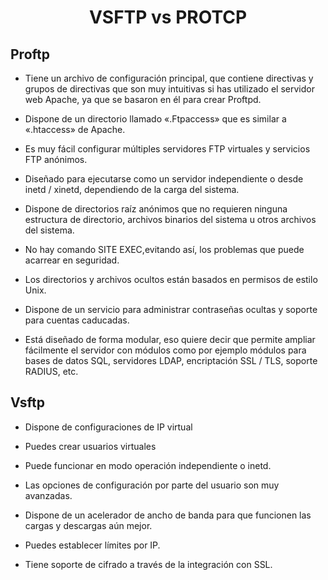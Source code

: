 <h1><p align=center>VSFTP vs PROTCP</p></h1>
<h2>Proftp</h2>

* Tiene un archivo de configuración principal, que contiene directivas y grupos de directivas que son muy intuitivas si has utilizado el servidor web Apache, ya que se basaron en él para crear Proftpd.

* Dispone de un directorio llamado «.Ftpaccess» que es similar a «.htaccess» de Apache.

* Es muy fácil configurar múltiples servidores FTP virtuales y servicios FTP anónimos.

* Diseñado para ejecutarse como un servidor independiente o desde inetd / xinetd, dependiendo de la carga del sistema.

* Dispone de directorios raíz anónimos que no requieren ninguna estructura de directorio, archivos binarios del sistema u otros archivos del sistema.

* No hay comando SITE EXEC,evitando así, los problemas que puede acarrear en seguridad.

* Los directorios y archivos ocultos están basados ​​en permisos de estilo Unix.

* Dispone de un servicio para administrar contraseñas ocultas y soporte para cuentas caducadas.

* Está diseñado de forma modular, eso quiere decir que permite ampliar fácilmente el servidor con módulos como por ejemplo módulos para bases de datos SQL, servidores LDAP, encriptación SSL / TLS, soporte RADIUS, etc.

<h2>Vsftp</h2>

* Dispone de configuraciones de IP virtual

* Puedes crear usuarios virtuales

* Puede funcionar en modo operación independiente o inetd.

* Las opciones de configuración por parte del usuario son muy avanzadas.

* Dispone de un acelerador de ancho de banda para que funcionen las cargas y descargas aún mejor.

* Puedes establecer límites por IP.

* Tiene soporte de cifrado a través de la integración con SSL.